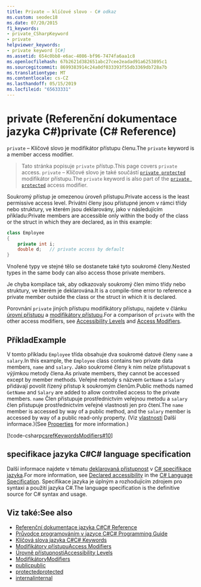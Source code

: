 ```yaml
---
title: Private – klíčové slovo - C# odkaz
ms.custom: seodec18
ms.date: 07/20/2015
f1_keywords:
- private_CSharpKeyword
- private
helpviewer_keywords:
- private keyword [C#]
ms.assetid: 654c0bb8-e6ac-4086-bf96-7474fa6aa1c8
ms.openlocfilehash: 67b2621d382651abc27cee2eadad91a6253895c1
ms.sourcegitcommit: 8699383914c24a0df033393f55db3369db728a7b
ms.translationtype: MT
ms.contentlocale: cs-CZ
ms.lasthandoff: 05/15/2019
ms.locfileid: "65633331"
---
```

# <a name="private-c-reference"></a><span data-ttu-id="2a3bb-102">private (Referenční dokumentace jazyka C#)</span><span class="sxs-lookup"><span data-stu-id="2a3bb-102">private (C# Reference)</span></span>

<span data-ttu-id="2a3bb-103">`private` – Klíčové slovo je modifikátor přístupu členu.</span><span class="sxs-lookup"><span data-stu-id="2a3bb-103">The `private` keyword is a member access modifier.</span></span>

> <span data-ttu-id="2a3bb-104">Tato stránka popisuje `private` přístup.</span><span class="sxs-lookup"><span data-stu-id="2a3bb-104">This page covers `private` access.</span></span> <span data-ttu-id="2a3bb-105">`private` – Klíčové slovo je také součástí [ `private protected` ](./private-protected.md) modifikátor přístupu.</span><span class="sxs-lookup"><span data-stu-id="2a3bb-105">The `private` keyword is also part of the [`private protected`](./private-protected.md) access modifier.</span></span>

<span data-ttu-id="2a3bb-106">Soukromý přístup je omezenou úroveň přístupu.</span><span class="sxs-lookup"><span data-stu-id="2a3bb-106">Private access is the least permissive access level.</span></span> <span data-ttu-id="2a3bb-107">Privátní členy jsou přístupné jenom v rámci třídy nebo struktury, ve kterém jsou deklarovány, jako v následujícím příkladu:</span><span class="sxs-lookup"><span data-stu-id="2a3bb-107">Private members are accessible only within the body of the class or the struct in which they are declared, as in this example:</span></span>

```csharp
class Employee
{
    private int i;
    double d;   // private access by default
}
```

<span data-ttu-id="2a3bb-108">Vnořené typy ve stejné tělo se dostanete také tyto soukromé členy.</span><span class="sxs-lookup"><span data-stu-id="2a3bb-108">Nested types in the same body can also access those private members.</span></span>

<span data-ttu-id="2a3bb-109">Je chyba kompilace tak, aby odkazovaly soukromý člen mimo třídy nebo struktury, ve kterém je deklarována.</span><span class="sxs-lookup"><span data-stu-id="2a3bb-109">It is a compile-time error to reference a private member outside the class or the struct in which it is declared.</span></span>

<span data-ttu-id="2a3bb-110">Porovnání `private` jiných přístupu modifikátory přístupu, najdete v článku [úrovní přístupu](accessibility-levels.md) a [modifikátory přístupu](../../programming-guide/classes-and-structs/access-modifiers.md).</span><span class="sxs-lookup"><span data-stu-id="2a3bb-110">For a comparison of `private` with the other access modifiers, see [Accessibility Levels](accessibility-levels.md) and [Access Modifiers](../../programming-guide/classes-and-structs/access-modifiers.md).</span></span>

## <a name="example"></a><span data-ttu-id="2a3bb-111">Příklad</span><span class="sxs-lookup"><span data-stu-id="2a3bb-111">Example</span></span>

<span data-ttu-id="2a3bb-112">V tomto příkladu `Employee` třída obsahuje dva soukromé datové členy `name` a `salary`.</span><span class="sxs-lookup"><span data-stu-id="2a3bb-112">In this example, the `Employee` class contains two private data members, `name` and `salary`.</span></span> <span data-ttu-id="2a3bb-113">Jako soukromé členy k nim nelze přistupovat s výjimkou metody člena.</span><span class="sxs-lookup"><span data-stu-id="2a3bb-113">As private members, they cannot be accessed except by member methods.</span></span> <span data-ttu-id="2a3bb-114">Veřejné metody s názvem `GetName` a `Salary` přidávají povolit řízený přístup k soukromým členům.</span><span class="sxs-lookup"><span data-stu-id="2a3bb-114">Public methods named `GetName` and `Salary` are added to allow controlled access to the private members.</span></span> <span data-ttu-id="2a3bb-115">`name` Člen přistupuje prostřednictvím veřejnou metodu a `salary` člen přistupuje prostřednictvím veřejné vlastnosti jen pro čtení.</span><span class="sxs-lookup"><span data-stu-id="2a3bb-115">The `name` member is accessed by way of a public method, and the `salary` member is accessed by way of a public read-only property.</span></span> <span data-ttu-id="2a3bb-116">(Viz [vlastnosti](../../programming-guide/classes-and-structs/properties.md) Další informace.)</span><span class="sxs-lookup"><span data-stu-id="2a3bb-116">(See [Properties](../../programming-guide/classes-and-structs/properties.md) for more information.)</span></span>

[!code-csharp[csrefKeywordsModifiers#10](~/samples/snippets/csharp/VS_Snippets_VBCSharp/csrefKeywordsModifiers/CS/csrefKeywordsModifiers.cs#10)]

## <a name="c-language-specification"></a><span data-ttu-id="2a3bb-117">specifikace jazyka C#</span><span class="sxs-lookup"><span data-stu-id="2a3bb-117">C# language specification</span></span>  

<span data-ttu-id="2a3bb-118">Další informace najdete v tématu [deklarovaná přístupnost](~/_csharplang/spec/basic-concepts.md#declared-accessibility) v [ C# specifikace jazyka](../language-specification/index.md).</span><span class="sxs-lookup"><span data-stu-id="2a3bb-118">For more information, see [Declared accessibility](~/_csharplang/spec/basic-concepts.md#declared-accessibility) in the [C# Language Specification](../language-specification/index.md).</span></span> <span data-ttu-id="2a3bb-119">Specifikace jazyka je úplným a rozhodujícím zdrojem pro syntaxi a použití jazyka C#.</span><span class="sxs-lookup"><span data-stu-id="2a3bb-119">The language specification is the definitive source for C# syntax and usage.</span></span>

## <a name="see-also"></a><span data-ttu-id="2a3bb-120">Viz také:</span><span class="sxs-lookup"><span data-stu-id="2a3bb-120">See also</span></span>

- [<span data-ttu-id="2a3bb-121">Referenční dokumentace jazyka C#</span><span class="sxs-lookup"><span data-stu-id="2a3bb-121">C# Reference</span></span>](../../../csharp/language-reference/index.md)
- [<span data-ttu-id="2a3bb-122">Průvodce programováním v jazyce C#</span><span class="sxs-lookup"><span data-stu-id="2a3bb-122">C# Programming Guide</span></span>](../../../csharp/programming-guide/index.md)
- [<span data-ttu-id="2a3bb-123">Klíčová slova jazyka C#</span><span class="sxs-lookup"><span data-stu-id="2a3bb-123">C# Keywords</span></span>](index.md)
- [<span data-ttu-id="2a3bb-124">Modifikátory přístupu</span><span class="sxs-lookup"><span data-stu-id="2a3bb-124">Access Modifiers</span></span>](access-modifiers.md)
- [<span data-ttu-id="2a3bb-125">Úrovně přístupnosti</span><span class="sxs-lookup"><span data-stu-id="2a3bb-125">Accessibility Levels</span></span>](accessibility-levels.md)
- [<span data-ttu-id="2a3bb-126">Modifikátory</span><span class="sxs-lookup"><span data-stu-id="2a3bb-126">Modifiers</span></span>](modifiers.md)
- [<span data-ttu-id="2a3bb-127">public</span><span class="sxs-lookup"><span data-stu-id="2a3bb-127">public</span></span>](public.md)
- [<span data-ttu-id="2a3bb-128">protected</span><span class="sxs-lookup"><span data-stu-id="2a3bb-128">protected</span></span>](protected.md)
- [<span data-ttu-id="2a3bb-129">internal</span><span class="sxs-lookup"><span data-stu-id="2a3bb-129">internal</span></span>](internal.md)
